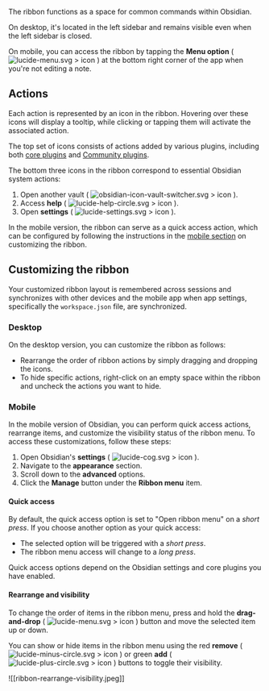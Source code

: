 The ribbon functions as a space for common commands within Obsidian.

On desktop, it's located in the left sidebar and remains visible even when the left sidebar is closed.

On mobile, you can access the ribbon by tapping the **Menu option** ( ![lucide-menu.svg > icon](https://publish-01.obsidian.md/access/f786db9fac45774fa4f0d8112e232d67/Attachments/icons/lucide-menu.svg) ) at the bottom right corner of the app when you're not editing a note.

## Actions

Each action is represented by an icon in the ribbon. Hovering over these icons will display a tooltip, while clicking or tapping them will activate the associated action.

The top set of icons consists of actions added by various plugins, including both [core plugins](https://help.obsidian.md/Plugins/Core+plugins) and [Community plugins](https://help.obsidian.md/Extending+Obsidian/Community+plugins).

The bottom three icons in the ribbon correspond to essential Obsidian system actions:

1. Open another vault ( ![obsidian-icon-vault-switcher.svg > icon](https://publish-01.obsidian.md/access/f786db9fac45774fa4f0d8112e232d67/Attachments/icons/obsidian-icon-vault-switcher.svg) ).
2. Access **help** ( ![lucide-help-circle.svg > icon](https://publish-01.obsidian.md/access/f786db9fac45774fa4f0d8112e232d67/Attachments/icons/lucide-help-circle.svg) ).
3. Open **settings** ( ![lucide-settings.svg > icon](https://publish-01.obsidian.md/access/f786db9fac45774fa4f0d8112e232d67/Attachments/icons/lucide-settings.svg) ).

In the mobile version, the ribbon can serve as a quick access action, which can be configured by following the instructions in the [mobile section](https://help.obsidian.md/User+interface/Ribbon#Mobile) on customizing the ribbon.

## Customizing the ribbon

Your customized ribbon layout is remembered across sessions and synchronizes with other devices and the mobile app when app settings, specifically the `workspace.json` file, are synchronized.

### Desktop

On the desktop version, you can customize the ribbon as follows:

- Rearrange the order of ribbon actions by simply dragging and dropping the icons.
- To hide specific actions, right-click on an empty space within the ribbon and uncheck the actions you want to hide.

### Mobile

In the mobile version of Obsidian, you can perform quick access actions, rearrange items, and customize the visibility status of the ribbon menu. To access these customizations, follow these steps:

1. Open Obsidian's **settings** ( ![lucide-cog.svg > icon](https://publish-01.obsidian.md/access/f786db9fac45774fa4f0d8112e232d67/Attachments/icons/lucide-cog.svg) ).
2. Navigate to the **appearance** section.
3. Scroll down to the **advanced** options.
4. Click the **Manage** button under the **Ribbon menu** item.

#### Quick access

By default, the quick access option is set to "Open ribbon menu" on a _short press_. If you choose another option as your quick access:

- The selected option will be triggered with a _short press_.
- The ribbon menu access will change to a _long press_.

Quick access options depend on the Obsidian settings and core plugins you have enabled.

#### Rearrange and visibility

To change the order of items in the ribbon menu, press and hold the **drag-and-drop** ( ![lucide-menu.svg > icon](https://publish-01.obsidian.md/access/f786db9fac45774fa4f0d8112e232d67/Attachments/icons/lucide-menu.svg) ) button and move the selected item up or down.

You can show or hide items in the ribbon menu using the red **remove** ( ![lucide-minus-circle.svg > icon](https://publish-01.obsidian.md/access/f786db9fac45774fa4f0d8112e232d67/Attachments/icons/lucide-minus-circle.svg) ) or green **add** ( ![lucide-plus-circle.svg > icon](https://publish-01.obsidian.md/access/f786db9fac45774fa4f0d8112e232d67/Attachments/icons/lucide-plus-circle.svg) ) buttons to toggle their visibility.


![[ribbon-rearrange-visibility.jpeg]]



